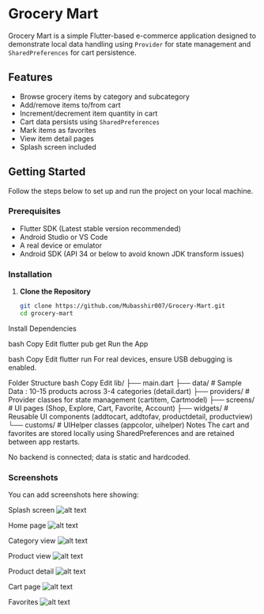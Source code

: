 # Grocery Mart

Grocery Mart is a simple Flutter-based e-commerce application designed to demonstrate local data handling using `Provider` for state management and `SharedPreferences` for cart persistence.

## Features

- Browse grocery items by category and subcategory
- Add/remove items to/from cart
- Increment/decrement item quantity in cart
- Cart data persists using `SharedPreferences`
- Mark items as favorites
- View item detail pages
- Splash screen included

## Getting Started

Follow the steps below to set up and run the project on your local machine.

### Prerequisites

- Flutter SDK (Latest stable version recommended)
- Android Studio or VS Code
- A real device or emulator
- Android SDK (API 34 or below to avoid known JDK transform issues)

### Installation

1. **Clone the Repository**

   ```bash
   git clone https://github.com/Mubasshir007/Grocery-Mart.git
   cd grocery-mart
Install Dependencies

bash
Copy
Edit
flutter pub get
Run the App

bash
Copy
Edit
flutter run
For real devices, ensure USB debugging is enabled.

Folder Structure
bash
Copy
Edit
lib/
├── main.dart
├── data/                # Sample Data : 10-15 products across 3-4 categories (detail.dart)
├── providers/           # Provider classes for state management (cartitem, Cartmodel)
├── screens/             # UI pages (Shop, Explore, Cart, Favorite, Account)
├── widgets/             # Reusable UI components (addtocart, addtofav, productdetail, productview)
└── customs/             # UIHelper classes (appcolor, uihelper)
Notes
The cart and favorites are stored locally using SharedPreferences and are retained between app restarts.

No backend is connected; data is static and hardcoded.


### Screenshots 
You can add screenshots here showing:

Splash screen
![alt text](<splash screen.png>)

Home page
![alt text](shop.png)

Category view
![alt text](explore.png)

Product view
![alt text](product.png)

Product detail
![alt text](product_detail.png)

Cart page
![alt text](cart_screen.png)

Favorites
![alt text](favorite_screen.png)
